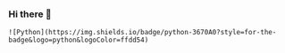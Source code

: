### Hi there 👋

	![Python](https://img.shields.io/badge/python-3670A0?style=for-the-badge&logo=python&logoColor=ffdd54)

